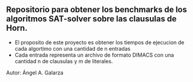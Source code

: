 ## Repositorio para obtener los benchmarks de los algoritmos SAT-solver sobre las clausulas de Horn.

- El proposito de este proyecto es obtener los tiempos de ejecucion de cada algortimo con una cantidad de n entradas
- Cada entrada representa un archivo de formato DIMACS con una cantidad n de clausulas y m de literales.


Autor: Ángel A. Galarza
